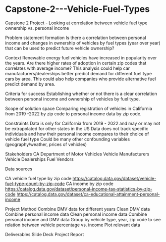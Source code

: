 # Capstone-2---Vehicle-Fuel-Types
Capstone 2 Project - Looking at correlation between vehicle fuel type ownership vs. personal income


Problem statement formation 
Is there a correlation between personal income and changes in ownership of vehicles by fuel types (year over year) that can be used to predict future vehicle ownership? 


Context 
Renewable energy fuel vehicles have increased in popularity over the years. Are there higher rates of adoption in certain zip codes that correlates with average income? This analysis could help car manufacturers/dealerships better predict demand for different fuel type cars by area. This could also help companies who provide alternative fuel predict demand by area. 


Criteria for success
Establishing whether or not there is a clear correlation between personal income and ownership of vehicles by fuel type. 

 Scope of solution space 
Comparing registration of vehicles in California from 2019 -2022 by zip code to personal income data by zip code. 

Constraints 
Data is only for California from 2019 - 2022 and may or may not be extrapolated for other states in the US
Data does not track specific individuals and how their personal income compares to their choice of vehicle fuel type
Could be many other confounding variables (geography/weather, prices of vehicles)

Stakeholders 
CA Department of Motor Vehicles
Vehicle Manufacturers
Vehicle Dealerships
Fuel Vendors

Data sources

CA vehicle fuel type by zip code 
https://catalog.data.gov/dataset/vehicle-fuel-type-count-by-zip-code
CA income by zip code 
https://catalog.data.gov/dataset/personal-income-tax-statistics-by-zip-code
https://catalog.data.gov/dataset/ca-educational-attainment-personal-income


Project Method 
Combine DMV data for different years 
Clean DMV data 
Combine personal income data
Clean personal income data
Combine personal income and DMV data
Group by vehicle type, year, zip code to see relation between vehicle percentage vs. income
Plot relevant data


Deliverables 
Slide Deck
Project Report 



